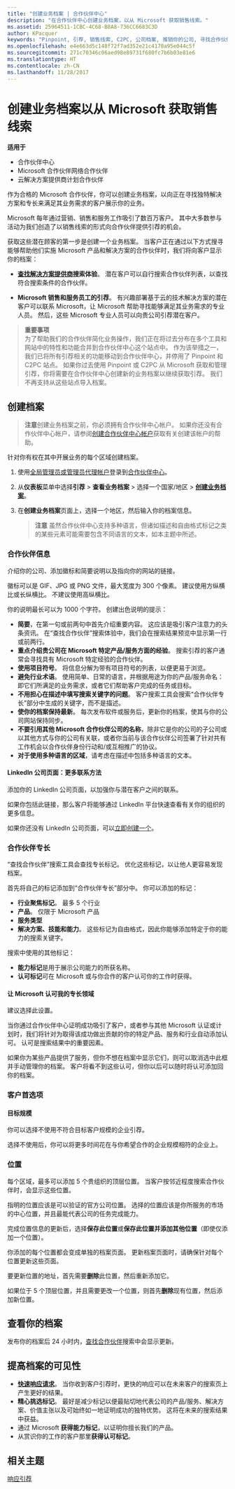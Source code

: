 ```yaml
---
title: "创建业务档案 | 合作伙伴中心"
description: "在合作伙伴中心创建业务档案，以从 Microsoft 获取销售线索。"
ms.assetid: 25964511-1CBC-4C68-B8A8-736CC6683C3D
author: KPacquer
keywords: "Pinpoint, 引荐, 销售线索, C2PC, 公司档案, 推销你的公司, 寻找合作伙伴, 寻找解决方案提供商, 业务档案, 营销档案"
ms.openlocfilehash: e4e663d5c148f72f7ad352e21c4178a95e044c5f
ms.sourcegitcommit: 271c70346c06aed98e89731f680fc7b6b03e81e6
ms.translationtype: HT
ms.contentlocale: zh-CN
ms.lasthandoff: 11/28/2017
---
```

<!--
FWLink1: https://go.microsoft.com/fwlink/?linkid=838397: Top of page
FWLink2: https://go.microsoft.com/fwlink/?linkid=848635: Top of page (duplicate)
FWLink3: https://go.microsoft.com/fwlink/?linkid=847631: #allow_us_to_endorse_areas_of_expertise
FWLink4: https://go.microsoft.com/fwlink/?linkid=848063: #customer-preferences
FWLink5: https://go.microsoft.com/fwlink/?linkid=848064: #_locations
 -->


# <a name="create-a-business-profile-to-get-sales-leads-from-microsoft"></a>创建业务档案以从 Microsoft 获取销售线索

**适用于**

-  合作伙伴中心
-  Microsoft 合作伙伴网络合作伙伴
-  云解决方案提供商计划合作伙伴

作为合格的 Microsoft 合作伙伴，你可以创建业务档案，以向正在寻找独特解决方案和专长来满足其业务需求的客户展示你的业务。

Microsoft 每年通过营销、销售和服务工作吸引了数百万客户。 其中大多数参与活动为我们创造了以销售线索的形式向合作伙伴提供引荐的机会。 

获取这些潜在顾客的第一步是创建一个业务档案。 当客户正在通过以下方式搜寻能够帮助他们实施 Microsoft 产品和解决方案的合作伙伴时，我们将向客户显示你的档案：

*  **[查找解决方案提供商](https://partnercenter.microsoft.com/pcv/search)搜索体验**。 潜在客户可以自行搜索合作伙伴列表，以查找符合搜索条件的合作伙伴。

*  **Microsoft 销售和服务员工的引荐**。 有兴趣部署基于云的技术解决方案的潜在客户可以联系 Microsoft，让 Microsoft 帮助寻找能够满足其业务需求的专业人员。 然后，这些 Microsoft 专业人员可以向贵公司引荐潜在客户。

>**重要事项**<br>
为了帮助我们的合作伙伴简化业务操作，我们正在将过去分布在多个工具和网站中的特性和功能合并到合作伙伴中心这个站点中。 作为该举措之一，我们已将所有引荐相关的功能移动到合作伙伴中心，并停用了 Pinpoint 和 C2PC 站点。 如果你过去使用 Pinpoint 或 C2PC 从 Microsoft 获取和管理引荐，你将需要在合作伙伴中心创建新的业务档案以继续获取引荐。 我们不再支持从这些站点导入档案。 

## <a name="create-a-profile"></a>创建档案

>**注意**创建业务档案之前，你必须拥有合作伙伴中心帐户。 如果你还没有合作伙伴中心帐户，请参阅[创建合作伙伴中心帐户](mpn-create-a-partner-center-account.md)获取有关创建该帐户的帮助。 

针对你有权在其中开展业务的每个区域创建档案。 

1.  使用[全局管理员或管理员代理帐户](create-user-accounts-and-set-permissions.md)登录到[合作伙伴中心](http://go.microsoft.com/fwlink/p/?LinkId=808956)。

2.  从**仪表板**菜单中选择**引荐** &gt; **查看业务档案** &gt; 选择一个国家/地区 > **[创建业务档案](https://partnercenter.microsoft.com/pcv/publishing)**。

3.  在**创建业务档案**页面上，选择一个地区，然后输入你的档案信息。
    
    >**注意** 虽然合作伙伴中心支持多种语言，但诸如描述和自由格式标记之类的某些元素可能需要包含不同语言的文本，如本主题中所述。

### <a href="" id="partner_info"></a>合作伙伴信息

介绍你的公司、添加徽标和简要说明以及指向你的网站的链接。 

徽标可以是 GIF、JPG 或 PNG 文件，最大宽度为 300 个像素。 建议使用方纵横比或长纵横比。 不建议使用高纵横比。

你的说明最长可以为 1000 个字符。 创建出色说明的提示： 

*  **简要**，在第一句或前两句中首先介绍重要内容。 这应该是吸引客户注意力的头条资讯。 在“查找合作伙伴”搜索体验中，我们会在搜索结果预览中显示第一行或前两行。
*  **重点介绍贵公司在 Microsoft 特定产品/服务方面的经验**。 搜索引荐的客户通常会寻找具有 Microsoft 特定经验的合作伙伴。
*  **使用项目符号**。 将信息分解为带有项目符号的列表，以便更易于浏览。
*  **避免行业术语**。 使用简单、日常的语言，并根据用途为你的产品/服务命名：即它们所满足的业务需求，或者它们帮助客户完成的任务或目标。
*  **不用担心在描述中填写搜索关键字的问题**。 客户搜索工具会搜索“合作伙伴专长”部分中生成的关键字，而不是描述。
*  **使你的档案保持最新**。 每次发布软件或服务后，更新你的档案，使其与你的公司网站保持同步。
*  **不要引用其他 Microsoft 合作伙伴公司的名称**，除非它是你的公司的子公司或以其他方式与你的公司有关联，或者你当前与该合作伙伴公司签署了针对共有工作机会以合作伙伴身份行动和/或互相推广的协议。
*  **对于使用多种语言的区域**，请考虑在描述中包括多种语言的文本。

#### <a href="" id="linkedin"></a>LinkedIn 公司页面：更多联系方法

添加你的 LinkedIn 公司页面，以加强你与潜在客户之间的联系。 

如果你包括此链接，那么客户将能够通过 LinkedIn 平台快速查看有关你的组织的更多信息。

如果你还没有 LinkedIn 公司页面，可以[立即创建一个](https://www.linkedin.com/company-beta/setup/new/)。

### <a name="partner-expertise"></a>合作伙伴专长

“查找合作伙伴”搜索工具会查找专长标记。 优化这些标记，以让他人更容易发现档案。

首先将自己的标记添加到“合作伙伴专长”部分中。 你可以添加的标记： 

*  **行业聚焦标记**。 最多 5 个行业
*  **产品**。 仅限于 Microsoft 产品
*  **服务类型** 
*  **解决方案、技能和能力**。 这些标记为自由格式，因此你能够添加特定于你的能力的搜索关键字。

搜索中使用的其他标记：
*  **能力标记**是用于展示公司能力的所获名称。
*  **认可标记**可在 Microsoft 或与你合作的客户认可你的工作时获得。

#### <a href="" id="#allow_us_to_endorse_areas_of_expertise"></a>让 Microsoft 认可我的专长领域

建议选择此设置。 

当你通过合作伙伴中心证明成功吸引了客户，或者参与其他 Microsoft 认证或计划时，我们将针对为取得该成功做出贡献的你的特定产品、服务和行业自动添加认可。 认可是搜索结果中的重要因素。

如果你为某些产品提供了服务，但你不想在档案中显示它们，则可以取消选中此框并手动管理你的档案。 客户将看不到这些认可，但你以后可以随时将认可添加回你的档案。

### <a name="customer-preferences"></a>客户首选项

#### <a href="" id="#target_size"></a>目标规模

你可以选择不使用不符合目标客户规模的企业引荐。

选择不使用后，你可以将更多时间花在与你希望合作的企业规模相符的企业上。

### <a href="" id="#locations"></a>位置

每个区域，最多可以添加 5 个贵组织的顶层位置。 当客户按邻近程度搜索合作伙伴时，会显示这些位置。 

指明的位置应该是可以验证的官方公司位置。 选择的位置应该是你所服务的市场的中心位置，并且最能代表公司的任务完成能力。

完成位置信息的更新后，选择**保存此位置**或**保存此位置并添加其他位置**（即使仅添加一个位置）。

你添加的每个位置都会变成单独的档案页面。 更新档案页面时，请确保针对每个位置更新这些页面。

要更新位置的地址，首先需要**删除**此位置，然后重新添加它。

如果位于 5 个顶层位置，并且需要更改一个位置，则首先**删除**现有位置，然后添加新位置。

## <a name="review-your-profile"></a>查看你的档案

发布你的档案后 24 小时内，[查找合作伙伴](https://partnercenter.microsoft.com/pcv/search)搜索中会显示更新。 

## <a name="improve-the-visibility-of-your-profile"></a>提高档案的可见性 

*  **[快速响应请求](responding-to-referrals.md)**。 当你收到客户引荐时，更快的响应可以在未来客户的搜索页上产生更好的结果。
*  **精心挑选标记**。  最好是减少标记以便最贴切地代表公司的产品/服务、解决方案、价值主张以及可始终如一地证明成功的独特优势。  这将在未来的搜索结果中获益。
*  通过 Microsoft **获得能力标记**，以证明你擅长我们的产品。
*  从赏识你的工作的客户那里**获得认可标记**。

## <a name="related-topics"></a>相关主题
[响应引荐](responding-to-referrals.md)